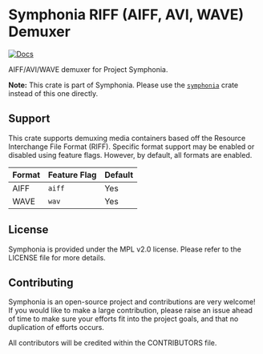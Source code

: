 # Symphonia RIFF (AIFF, AVI, WAVE) Demuxer

[![Docs](https://docs.rs/symphonia-format-riff/badge.svg)](https://docs.rs/symphonia-format-riff)

AIFF/AVI/WAVE demuxer for Project Symphonia.

**Note:** This crate is part of Symphonia. Please use the [`symphonia`](https://crates.io/crates/symphonia) crate instead of this one directly.

## Support

This crate supports demuxing media containers based off the Resource Interchange File Format (RIFF). Specific format support may be enabled or disabled using feature flags. However, by default, all formats are enabled.

| Format | Feature Flag | Default |
|--------|--------------|---------|
| AIFF   | `aiff`       | Yes     |
| WAVE   | `wav`        | Yes     |

## License

Symphonia is provided under the MPL v2.0 license. Please refer to the LICENSE file for more details.

## Contributing

Symphonia is an open-source project and contributions are very welcome! If you would like to make a large contribution, please raise an issue ahead of time to make sure your efforts fit into the project goals, and that no duplication of efforts occurs.

All contributors will be credited within the CONTRIBUTORS file.